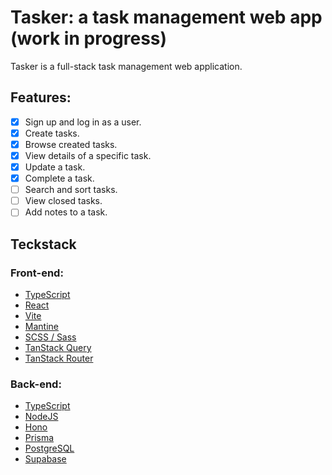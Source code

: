 # Tasker: a task management web app (work in progress)

Tasker is a full-stack task management web application. 

## Features:
- [x] Sign up and log in as a user.
- [x] Create tasks.
- [x] Browse created tasks.
- [x] View details of a specific task.
- [x] Update a task.
- [x] Complete a task.
- [ ] Search and sort tasks.
- [ ] View closed tasks.
- [ ] Add notes to a task.

## Teckstack
### Front-end:
* [TypeScript](https://www.typescriptlang.org/)
* [React](https://react.dev/)
* [Vite](https://vitejs.dev/)
* [Mantine](https://mantine.dev/)
* [SCSS / Sass](https://sass-lang.com/)
* [TanStack Query](https://tanstack.com/query/latest)
* [TanStack Router](https://tanstack.com/router/latest)

### Back-end:
* [TypeScript](https://www.typescriptlang.org/)
* [NodeJS](https://nodejs.org/en)
* [Hono](https://hono.dev/)
* [Prisma](https://www.prisma.io/)
* [PostgreSQL](https://www.postgresql.org/)
* [Supabase](https://supabase.com/)
